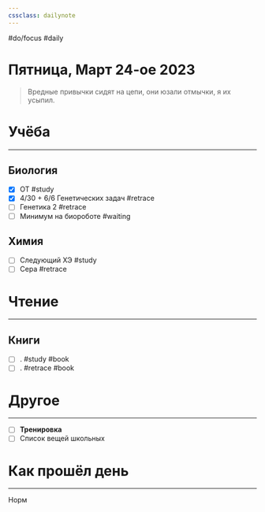 ```yaml
---
cssclass: dailynote
---
```

#do/focus #daily
# Пятница,  Март 24-ое 2023
> Вредные привычки сидят на цепи, они юзали отмычки, я их усыпил. 

# Учёба
---
## Биология
- [x] ОТ #study
- [x] 4/30 + 6/6 Генетических задач #retrace 
- [ ] Генетика 2 #retrace
- [ ] Минимум на биороботе #waiting 
## Химия
- [ ] Следующий ХЭ #study 
- [ ] Сера #retrace
# Чтение
---
## Книги
- [ ] . #study #book
- [ ] . #retrace #book
# Другое
---
- [ ] **Тренировка**
- [ ] Список вещей школьных

# Как прошёл день
---
Норм